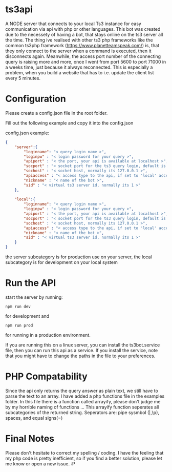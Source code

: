 # ts3api
A NODE server that connects to your local Ts3 instance for easy communication via api with php or other languages.
This bot was created due to the necessety of having a bot, that stays online on the ts3 server all the time. The thing ive realised with other ts3 php frameworks like the common ts3php framework (https://www.planetteamspeak.com/) is, that they only connect to the server when a command is executed, then it disconnects again. Meanwhile, the access port number of the connecting query is raising more and more, once I went from port 5600 to port 71000 in a weeks time, just because it always reconnected.
This is especially a problem, when you build a website that has to i.e. update the client list every 5 minutes.

# Configuration
Please create a config.json file in the root folder. 

Fill out the following example and copy it into the config.json 

config.json example:
```json
{
    "server":{
        "loginname": "< query login name >",
        "loginpw" : "< login password for your query >",  
        "apiport" : "< the port, your api is available at localhost >",
        "socport" : "< socket port for the ts3 query login, default is: 10011 >",
        "sochost" : "< socket host, normally its 127.0.0.1 >",
        "apiaccess" : "< access type to the api, if set to 'local' access is granted to localhost only >", 
        "nickname" : "< name of the bot >",
        "sid" : "< virtual ts3 server id, normally its 1 >"
    },
    
    "local":{
        "loginname": "< query login name >", 
        "loginpw" : "< login password for your query >", 
        "apiport" : "< the port, your api is available at localhost >",
        "socport" : "< socket port for the ts3 query login, default is: 10011 >",
        "sochost" : "< socket host, normally its 127.0.0.1 >",
        "apiaccess" : "< access type to the api, if set to 'local' access is granted to localhost only >", 
        "nickname" : "< name of the bot >",
        "sid" : "< virtual ts3 server id, normally its 1 >"
    }
}
```

the server subcategory is for production use on your server, 
the local subcategory is for development on your local system 
 
# Run the API
start the server by running:
```
npm run dev
```
for development and
```
npm run prod
```
for running in a production environment.

If you are running this on a linux server, you can install the ts3bot.service file, then you can run this api as a service. 
If you install the service, note that you might have to change the paths in the file to your preferences.

# PHP Compatability
Since the api only returns the query answer as plain text, we still have to parse the text to an array. I have added a php functions file in the examples folder. 
In this file there is a function called arrayify, please don't judge me by my horrible naming of functions ... 
This arrayify function seperates all subcategories of the returned string. Seperators are: pipe sysmbol (|,\p), spaces, and equal signs(=)

# Final Notes
Please don't hesitate to correct my spelling / coding. 
I have the feeling that my php code is pretty inefficient, so if you find a better solution, please let me know or open a new issue. :P

